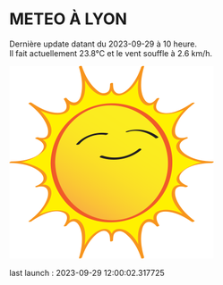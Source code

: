 # METEO À LYON

Dernière update datant du 2023-09-29 à 10 heure.  
Il fait actuellement 23.8°C et le vent souffle à 2.6 km/h.      

![](./.github/sun.png)

last launch : 2023-09-29 12:00:02.317725
